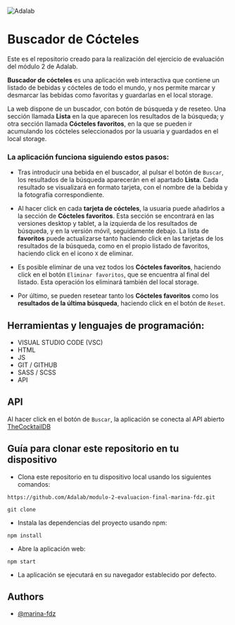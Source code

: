 ![Adalab](https://beta.adalab.es/resources/images/adalab-logo-155x61-bg-white.png)

# Buscador de Cócteles

Este es el repositorio creado para la realización del ejercicio de evaluación del módulo 2 de Adalab.

**Buscador de cócteles** es una aplicación web interactiva que contiene un listado de bebidas y cócteles de todo el mundo, y nos permite marcar y desmarcar las bebidas como favoritas y guardarlas en el local storage.

La web dispone de un buscador, con botón de búsqueda y de reseteo. Una sección llamada **Lista** en la que aparecen los resultados de la búsqueda; y otra sección llamada **Cócteles favoritos**, en la que se pueden ir acumulando los cócteles seleccionados por la usuaria y guardados en el local storage.

### La aplicación funciona siguiendo estos pasos:

- Tras introducir una bebida en el buscador, al pulsar el botón de `Buscar`, los resultados de la búsqueda aparecerán en el apartado **Lista**. Cada resultado se visualizará en formato tarjeta, con el nombre de la bebida y la fotografía correspondiente.

- Al hacer click en cada **tarjeta de cócteles**, la usuaria puede añadirlos a la sección de **Cócteles favoritos**. Esta sección se encontrará en las versiones desktop y tablet, a la izquierda de los resultados de búsqueda, y en la versión móvil, seguidamente debajo. La lista de **favoritos** puede actualizarse tanto haciendo click en las tarjetas de los resultados de la búsqueda, como en el propio listado de favoritos, haciendo click en el icono `X` de eliminar.

- Es posible eliminar de una vez todos los **Cócteles favoritos**, haciendo click en el botón `Eliminar favoritos`, que se encuentra al final del listado. Esta operación los eliminará también del local storage.

- Por último, se pueden resetear tanto los **Cócteles favoritos** como los **resultados de la última búsqueda**, haciendo click en el botón de `Reset`.


## Herramientas y lenguajes de programación:

- VISUAL STUDIO CODE (VSC) 
- HTML 
- JS 
- GIT / GITHUB 
- SASS / SCSS 
- API 


## API

Al hacer click en el botón de `Buscar`, la aplicación se conecta al API abierto [TheCocktailDB](https://www.thecocktaildb.com/api.php)



## Guía para clonar este repositorio en tu dispositivo


- Clona este repositorio en tu dispositivo local usando los siguientes comandos:

```
https://github.com/Adalab/modulo-2-evaluacion-final-marina-fdz.git
```

```
git clone
```

- Instala las dependencias del proyecto usando npm:

```
npm install
```

- Abre la aplicación web:

```
npm start
```

- La aplicación se ejecutará en su navegador establecido por defecto.


## Authors

- [@marina-fdz](https://www.github.com/marina-fdz)